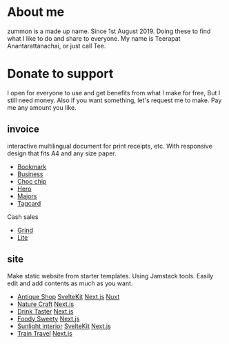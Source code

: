 # About me
zummon is a made up name. Since 1st August 2019. Doing these to find what I like to do and share to everyone. My name is Teerapat Anantarattanachai, or just call Tee.

# Donate to support
I open for everyone to use and get benefits from what I make for free, But I still need money. Also if you want something, let's request me to make. Pay me any amount you like.

## invoice
interactive multilingual document for print receipts, etc. With responsive design that fits A4 and any size paper.
- [Bookmark](https://invoice-bookmark.netlify.app/)
- [Business](https://invoice-business.netlify.app/)
- [Choc chip](https://invoice-choc-chip.netlify.app/)
- [Hero](https://inv-hero.netlify.app/)
- [Majors](https://invoice-majors.netlify.app/)
- [Tagcard](https://invoice-tagcard.netlify.app/)

Cash sales
- [Grind](https://cash-sale-grind.netlify.app/)
- [Lite](https://cash-sale-lite.netlify.app/)

## site
Make static website from starter templates. Using Jamstack tools. Easily edit and add contents as much as you want.
- [Antique Shop](https://7cwsgf-5173.csb.app/) [SvelteKit](https://codesandbox.io/p/github/zummon/antique-shop-sveltekit) [Next.js](https://codesandbox.io/p/github/zummon/antique-shop-nextjs) [Nuxt](https://codesandbox.io/p/github/zummon/antique-shop-nuxt)
- [Nature Craft](https://r71wt7-3000.csb.app/) [Next.js](https://codesandbox.io/p/github/zummon/nature-craft-nextjs)
- [Drink Taster](https://1gg8kf-3000.csb.app/) [Next.js](https://codesandbox.io/p/github/zummon/drink-taster-nextjs)
- [Foody Sweety](https://86gbg2-3000.csb.app/) [Next.js](https://codesandbox.io/p/github/zummon/foody-sweety-nextjs)
- [Sunlight interior](https://nfg71o-5173.csb.app/) [SvelteKit](https://codesandbox.io/p/github/zummon/sunlight-interior-sveltekit) [Next.js](https://codesandbox.io/p/github/zummon/sunlight-interior-nextjs)
- [Train Travel](https://in25o2-3000.csb.app/) [Next.js](https://codesandbox.io/p/github/zummon/train-travel-nextjs)

<!--
**zummon/zummon** is a ✨ _special_ ✨ repository because its `README.md` (this file) appears on your GitHub profile.

Here are some ideas to get you started:

- 🔭 I’m currently working on ...
- 🌱 I’m currently learning ...
- 👯 I’m looking to collaborate on ...
- 🤔 I’m looking for help with ...
- 💬 Ask me about ...
- 📫 How to reach me: ...
- 😄 Pronouns: ...
- ⚡ Fun fact: ...
-->
